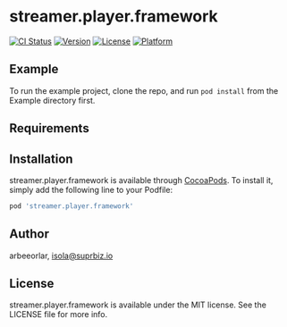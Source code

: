# streamer.player.framework

[![CI Status](https://img.shields.io/travis/arbeeorlar/streamer.player.framework.svg?style=flat)](https://travis-ci.org/arbeeorlar/streamer.player.framework)
[![Version](https://img.shields.io/cocoapods/v/streamer.player.framework.svg?style=flat)](https://cocoapods.org/pods/streamer.player.framework)
[![License](https://img.shields.io/cocoapods/l/streamer.player.framework.svg?style=flat)](https://cocoapods.org/pods/streamer.player.framework)
[![Platform](https://img.shields.io/cocoapods/p/streamer.player.framework.svg?style=flat)](https://cocoapods.org/pods/streamer.player.framework)

## Example

To run the example project, clone the repo, and run `pod install` from the Example directory first.

## Requirements

## Installation

streamer.player.framework is available through [CocoaPods](https://cocoapods.org). To install
it, simply add the following line to your Podfile:

```ruby
pod 'streamer.player.framework'
```

## Author

arbeeorlar, isola@suprbiz.io

## License

streamer.player.framework is available under the MIT license. See the LICENSE file for more info.
